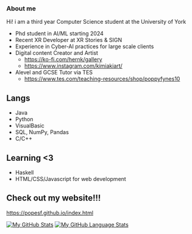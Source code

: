 ### About me 
Hi! i am a third year Computer Science student at the University of York 
- Phd student in AI/ML starting 2024
- Recent XR Developer at XR Stories & SIGN
- Experience in Cyber-AI practices for large scale clients
- Digital content Creator and Artist 
  - https://ko-fi.com/hernk/gallery
  - https://www.instagram.com/kimiakiart/
 - Alevel and GCSE Tutor via TES 
    - https://www.tes.com/teaching-resources/shop/poppyfynes10
## Langs 
  - Java 
  - Python 
  - VisualBasic 
  - SQL, NumPy, Pandas
  - C/C++
## Learning <3
  - Haskell 
  - HTML/CSS/Javascript for web development
## Check out my website!!!
https://popesf.github.io/index.html


[![My GitHub Stats](https://github-readme-stats.vercel.app/api/?username=popESF&count_private=true&theme=tokyonight&showicons=true)]()
[![My GitHub Language Stats](https://github-readme-stats.vercel.app/api/top-langs/?username=popESF&langs_count=5&theme=tokyonight)]()





        
    
<!--
**popESF/popESF** is a ✨ _special_ ✨ repository because its `README.md` (this file) appears on your GitHub profile.


-->
